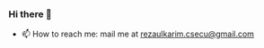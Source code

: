 ### Hi there 👋



 <!-- - 🔭 I’m currently working on -->
<!-- - 🌱 I’m currently learning Python and django -->
 <!-- - 👯 I’m looking to collaborate on any javasrcipt open source project. -->
<!-- - 🤔 I’m looking for help with ... -->

- 📫 How to reach me:  mail me at rezaulkarim.csecu@gmail.com
<!-- - 😄 Pronouns: ... -->
<!-- - ⚡ Fun fact: ... -->  

